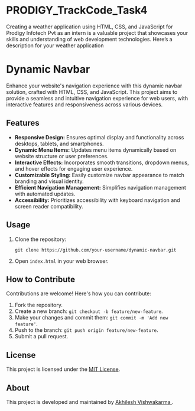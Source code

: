 # PRODIGY_TrackCode_Task4
Creating a weather application using HTML, CSS, and JavaScript for Prodigy Infotech Pvt as an intern is a valuable project that showcases your skills and understanding of web development technologies. Here’s a description for your weather application

# Dynamic Navbar

Enhance your website's navigation experience with this dynamic navbar solution, crafted with HTML, CSS, and JavaScript. This project aims to provide a seamless and intuitive navigation experience for web users, with interactive features and responsiveness across various devices.

## Features

- **Responsive Design:** Ensures optimal display and functionality across desktops, tablets, and smartphones.
- **Dynamic Menu Items:** Updates menu items dynamically based on website structure or user preferences.
- **Interactive Effects:** Incorporates smooth transitions, dropdown menus, and hover effects for engaging user experience.
- **Customizable Styling:** Easily customize navbar appearance to match branding and visual identity.
- **Efficient Navigation Management:** Simplifies navigation management with automated updates.
- **Accessibility:** Prioritizes accessibility with keyboard navigation and screen reader compatibility.

## Usage

1. Clone the repository:
   ```
   git clone https://github.com/your-username/dynamic-navbar.git
   ```
2. Open `index.html` in your web browser.

## How to Contribute

Contributions are welcome! Here's how you can contribute:

1. Fork the repository.
2. Create a new branch: `git checkout -b feature/new-feature`.
3. Make your changes and commit them: `git commit -m 'Add new feature'`.
4. Push to the branch: `git push origin feature/new-feature`.
5. Submit a pull request.

## License

This project is licensed under the [MIT License](LICENSE).

## About

This project is developed and maintained by [Akhilesh Vishwakarma ](https://github.com/akkii7030).

